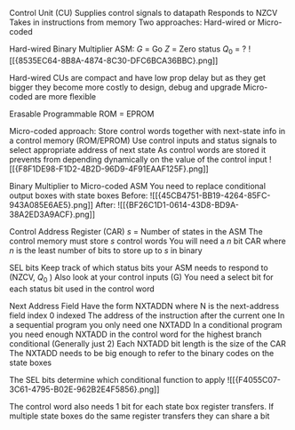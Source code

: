 
Control Unit (CU)
	Supplies control signals to datapath 
	Responds to NZCV
	Takes in instructions from memory 
	Two approaches:
		Hard-wired
		or
		Micro-coded

Hard-wired Binary Multiplier ASM:
	$G$ = Go
	$Z$ = Zero status
	$Q_0$ = ?
	![[{8535EC64-8B8A-4874-8C30-DFC6BCA36BBC}.png]]

Hard-wired CUs are compact and have low prop delay but as they get bigger they become more costly to design, debug and upgrade 
Micro-coded are more flexible 

Erasable Programmable ROM = EPROM

Micro-coded approach:
	Store control words together with next-state info in a control memory (ROM/EPROM)
	Use control inputs and status signals to select appropriate address of next state
	As control words are stored it prevents from depending dynamically on the value of the control input
	![[{F8F1DE98-F1D2-4B2D-96D9-4F91EAAF125F}.png]]

Binary Multiplier to Micro-coded ASM
	You need to replace conditional output boxes with state boxes
	Before:
	![[{45CB4751-BB19-4264-85FC-943A085E6AE5}.png]]
	After:
	![[{BF26C1D1-0614-43D8-BD9A-38A2ED3A9ACF}.png]]

Control Address Register (CAR)
	$s$ = Number of states in the ASM
	The control memory must store $s$ control words
	You will need a $n$ bit CAR where $n$ is the least number of bits to store up to $s$ in binary 

SEL bits
	Keep track of which status bits your ASM needs to respond to (NZCV, $Q_0$ )
	Also look at your control inputs (G)
	You need a select bit for each status bit used in the control word

Next Address Field
	Have the form NXTADDN where N is the next-address field index
		0 indexed
	The address of the instruction after the current one
	In a sequential program you only need one NXTADD
	In a conditional program you need enough NXTADD in the control word for the highest branch conditional (Generally just 2)
	Each NXTADD bit length is the size of the CAR
		The NXTADD needs to be big enough to refer to the binary codes on the state boxes

The SEL bits determine which conditional function to apply
![[{F4055C07-3C61-4795-B02E-962B2E4F5856}.png]]

The control word also needs 1 bit for each state box register transfers. If multiple state boxes do the same register transfers they can share a bit

